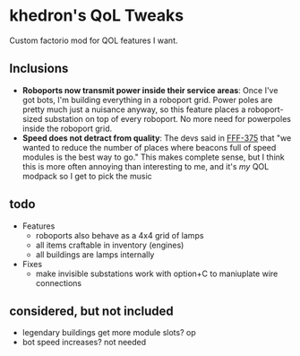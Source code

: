 # khedron's QoL Tweaks

Custom factorio mod for QOL features I want.

## Inclusions

- **Roboports now transmit power inside their service areas**: Once I've got bots, I'm building everything in a roboport grid. Power poles are pretty much just a nuisance anyway, so this feature places a roboport-sized substation on top of every roboport. No more need for powerpoles inside the roboport grid.
- **Speed does not detract from quality**: The devs said in [FFF-375](https://www.factorio.com/blog/post/fff-375) that "we wanted to reduce the number of places where beacons full of speed modules is the best way to go." This makes complete sense, but I think this is more often annoying than interesting to me, and it's _my_ QOL modpack so I get to pick the music

## todo

- Features
  - roboports also behave as a 4x4 grid of lamps
  - all items craftable in inventory (engines)
  - all buildings are lamps internally
- Fixes
  - make invisible substations work with option+C to maniuplate wire connections

## considered, but not included

- legendary buildings get more module slots? op
- bot speed increases? not needed
